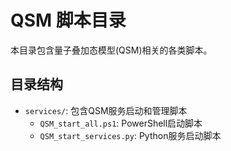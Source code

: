 # QSM 脚本目录

本目录包含量子叠加态模型(QSM)相关的各类脚本。

## 目录结构

- `services/`: 包含QSM服务启动和管理脚本
  - `QSM_start_all.ps1`: PowerShell启动脚本
  - `QSM_start_services.py`: Python服务启动脚本 